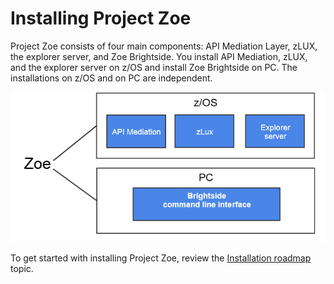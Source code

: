 # Installing Project Zoe

Project Zoe consists of four main components: API Mediation Layer, zLUX, the explorer server, and Zoe Brightside. You install API Mediation, zLUX, and the explorer server on z/OS and install Zoe Brightside on PC. The installations on z/OS and on PC are independent.

![Zoe installation overview](../images/common/zoe-install-location.jpg)

To get started with installing Project Zoe, review the [Installation roadmap](installroadmap.md) topic.
